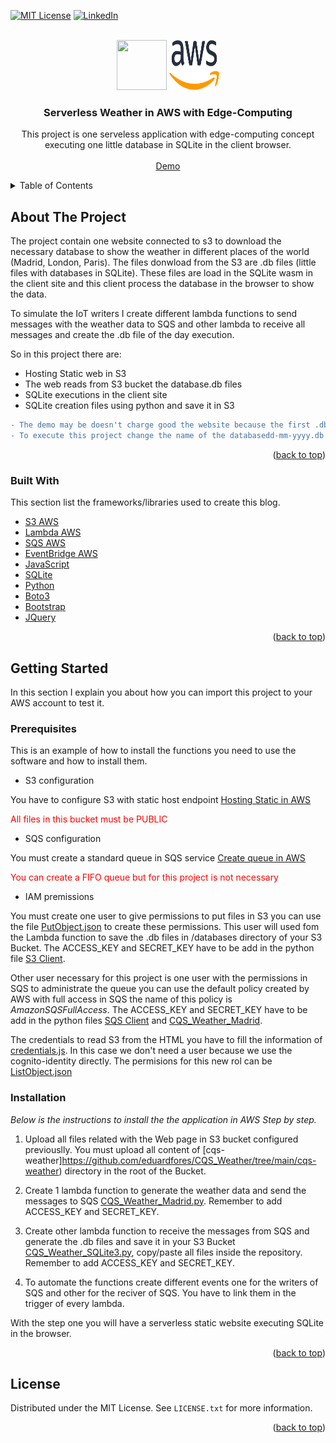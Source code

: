 [![MIT License][license-shield]][license-url]
[![LinkedIn][linkedin-shield]][linkedin-url]


<!-- PROJECT LOGO -->
<br />
<div align="center">
  <img src="https://user-images.githubusercontent.com/552629/76405509-87025300-6388-11ea-86c9-af882abb00bd.png" width="80" height="80" />
  <a href="https://github.com/eduardfores/CQS_Weather/blob/main/README_IMGS/Amazon_Web_Services_Logo.png">
    <img src="README_IMGS/Amazon_Web_Services_Logo.png" alt="Logo" width="80" height="80">
  </a>

  <h3 align="center">Serverless Weather in AWS with Edge-Computing </h3>

  <p align="center">
    This project is one serveless application with edge-computing concept executing one little database in SQLite in the client browser. 
    <br />
    <br />
    <a href="http://cqs-weather.s3-website.eu-central-1.amazonaws.com/">Demo</a>
  </p>
</div>

<details>
  <summary>Table of Contents</summary>
  <ol>
    <li>
      <a href="#about-the-project">About The Project</a>
      <ul>
        <li><a href="#built-with">Built With</a></li>
      </ul>
    </li>
    <li>
      <a href="#getting-started">Getting Started</a>
      <ul>
        <li><a href="#prerequisites">Prerequisites</a></li>
        <li><a href="#installation">Installation</a></li>
      </ul>
    </li>
    <li><a href="#AWS-architecture">AWS Architecture</a></li>
    <li><a href="#license">License</a></li>
  </ol>
</details>

<!-- ABOUT THE PROJECT -->
## About The Project

The project contain one website connected to s3 to download the necessary database to show the weather in different places of the world (Madrid, London, Paris). The files donwload from the S3 are .db files (little files with databases in SQLite). These files are load in the SQLite wasm in the client site and this client process the database
in the browser to show the data.

To simulate the IoT writers I create different lambda functions to send messages with the weather data to SQS and other lambda to receive all messages and create the .db file of the day execution.

So in this project there are:
* Hosting Static web in S3
* The web reads from S3 bucket the database.db files
* SQLite executions in the client site
* SQLite creation files using python and save it in S3

```diff
- The demo may be doesn't charge good the website because the first .db file searched is the current date. e.g. database08-04-2022.db
- To execute this project change the name of the databasedd-mm-yyyy.db with the current date and add it in your S3 Bucket insite the /database directory
```
<p align="right">(<a href="#top">back to top</a>)</p>

<!-- BUILT STARTED -->
### Built With

This section list the frameworks/libraries used to create this blog. 

* [S3 AWS](https://aws.amazon.com/es/s3/)
* [Lambda AWS](https://aws.amazon.com/es/lambda/)
* [SQS AWS](https://aws.amazon.com/es/sqs/)
* [EventBridge AWS](https://aws.amazon.com/es/eventbridge/)
* [JavaScript](https://www.javascript.com/)
* [SQLite](https://sql.js.org/)
* [Python](https://www.python.org/)
* [Boto3](https://aws.amazon.com/es/sdk-for-python/)
* [Bootstrap](https://getbootstrap.com)
* [JQuery](https://jquery.com)

<p align="right">(<a href="#top">back to top</a>)</p>

<!-- GETTING STARTED -->
## Getting Started

In this section I explain you about how you can import this project to your AWS account to test it. 

### Prerequisites

This is an example of how to install the functions you need to use the software and how to install them.

* S3 configuration

You have to configure S3 with static host endpoint 
[Hosting Static in AWS](https://docs.aws.amazon.com/AmazonS3/latest/userguide/WebsiteHosting.html)

<p style="color: red"> All files in this bucket must be PUBLIC </p>

* SQS configuration

You must create a standard queue in SQS service
[Create queue in AWS](https://docs.aws.amazon.com/AWSSimpleQueueService/latest/SQSDeveloperGuide/sqs-configure-create-queue.html)

<p style="color: red"> You can create a FIFO queue but for this project is not necessary </p>

* IAM premissions

You must create one user to give permissions to put files in S3 you can use the file [PutObject.json](https://github.com/eduardfores/CQS_Weather/blob/main/AWS_Permissions/PutObject.json) to create these permissions. This user will used fom the Lambda function to save the .db files in /databases directory of your S3 Bucket. The ACCESS_KEY and SECRET_KEY have to be add in the python file [S3 Client](https://github.com/eduardfores/CQS_Weather/blob/main/AWS_lambda/CQS_Weather_SQLite3/s3_client.py).

Other user necessary for this project is one user with the permissions in SQS to administrate the queue you can use the default policy created by AWS with full access in SQS the name of this policy is *AmazonSQSFullAccess*. The ACCESS_KEY and SECRET_KEY have to be add in the python files [SQS Client](https://github.com/eduardfores/CQS_Weather/blob/main/AWS_lambda/CQS_Weather_SQLite3/sqs_client.py) and [CQS_Weather_Madrid](https://github.com/eduardfores/CQS_Weather/blob/main/AWS_lambda/CQS_Weather_Madrid/CQS_Weather_Madrid.py).

The credentials to read S3 from the HTML you have to fill the information of [credentials.js](https://github.com/eduardfores/CQS_Weather/blob/main/cqs-weather/js/credentials/credentials.js). In this case we don't need a user because we use the cognito-identity directly. The permisions for this new rol can be [ListObject.json](https://github.com/eduardfores/CQS_Weather/blob/main/AWS_Permissions/ListObject.json)

### Installation

_Below is the instructions to install the the application in AWS Step by step._

1. Upload all files related with the Web page in S3 bucket configured previouslly. You must upload all content of [cqs-weather]https://github.com/eduardfores/CQS_Weather/tree/main/cqs-weather) directory in the root of the Bucket.
 
2. Create 1 lambda function to generate the weather data and send the messages to SQS [CQS_Weather_Madrid.py](https://github.com/eduardfores/CQS_Weather/blob/main/AWS_lambda/CQS_Weather_Madrid/CQS_Weather_Madrid.py). Remember to add ACCESS_KEY and SECRET_KEY.

3. Create other lambda function to receive the messages from SQS and generate the .db files and save it in your S3 Bucket [CQS_Weather_SQLite3.py](https://github.com/eduardfores/CQS_Weather/tree/main/AWS_lambda/CQS_Weather_SQLite3), copy/paste all files inside the repository. Remember to add ACCESS_KEY and SECRET_KEY.

4. To automate the functions create different events one for the writers of SQS and other for the reciver of SQS. You have to link them in the trigger of every lambda.

With the step one you will have a serverless static website executing SQLite in the browser.


<p align="right">(<a href="#top">back to top</a>)</p>

<!-- LICENSE -->
## License

Distributed under the MIT License. See `LICENSE.txt` for more information.

<p align="right">(<a href="#top">back to top</a>)</p>


[license-shield]: https://img.shields.io/github/license/othneildrew/Best-README-Template.svg?style=for-the-badge
[license-url]: https://github.com/eduardfores/CQS_Weather/blob/main/LICENSE
[linkedin-shield]: https://img.shields.io/badge/-LinkedIn-black.svg?style=for-the-badge&logo=linkedin&colorB=555
[linkedin-url]: https://www.linkedin.com/in/eduard-for%C3%A9s-ferrer-354b61163/
